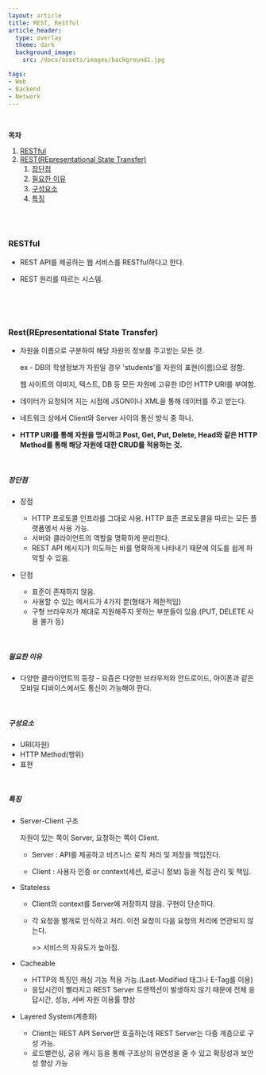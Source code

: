 ```yaml
---
layout: article
title: REST, Restful
article_header:
  type: overlay
  theme: dark
  background_image:
    src: /docs/assets/images/background1.jpg

tags:
- Web
- Backend
- Network
---
```






<br/>





**목차**

1. <a href="#title1">RESTful</a>
2. <a href="#title2">REST(REpresentational State Transfer)</a>
   1. <a href="#subtitle1">장단점</a>
   2. <a href="#subtitle2">필요한 이유</a>
   3. <a href="#subtitle3">구성요소</a>
   4. <a href="#subtitle4">특징</a>

<br/><br/>

<h3 id="title1">RESTful</h3>

- REST API를 제공하는 웹 서비스를 RESTful하다고 한다.

- REST 원리를 따르는 시스템.

  <br/>

  <br/>
  
  <br/>

<h3 id="#title2">Rest(REpresentational State Transfer)</h3>

- 자원을 이름으로 구분하여 해당 자원의 정보를 주고받는 모든 것.

  ex - DB의 학생정보가 자원일 경우 'students'를 자원의 표현(이름)으로 정함.

  웹 사이트의 이미지, 텍스트, DB 등 모든 자원에 고유한 ID인 HTTP URI를 부여함.

- 데이터가 요청되어 지는 시점에 JSON이나 XML을 통해 데이터를 주고 받는다.

- 네트워크 상에서 Client와 Server 사이의 통신 방식 중 하나.

- **HTTP URI를 통해 자원을 명시하고 Post, Get, Put, Delete, Head와 같은 HTTP Method를 통해 해당 자원에 대한 CRUD를 적용하는 것.**

<br/>

<h5 id="subtitle1">장단점</h5>

- 장점
  - HTTP 프로토콜 인프라를 그대로 사용. HTTP 표준 프로토콜을 따르는 모든 플랫폼엥서 사용 가능.
  - 서버와 클라이언트의 역할을 명확하게 분리한다.
  - REST API 메시지가 의도하는 바를 명확하게 나타내기 때문에 의도를 쉽게 파악할 수 있음.

- 단점
  - 표준이 존재하지 않음.
  - 사용할 수 있는 메서드가 4가지 뿐(형태가 제한적임)
  - 구형 브라우저가 제대로 지원해주지 못하는 부분들이 있음.(PUT, DELETE 사용 불가 등)

<br/>

<h5 id="subtitle2">필요한 이유</h5>

- 다양한 클라이언트의 등장 - 요즘은 다양한 브라우저와 안드로이드, 아이폰과 같은 모바일 디바이스에서도 통신이 가능해야 한다.

  <br/>

<h5 id="subtitle3">구성요소</h5>

- URI(자원)
- HTTP Method(행위)
- 표현

<br/>



<h5 id="subtitle4">특징</h5>

- Server-Client 구조

  자원이 있는 쪽이 Server, 요청하는 쪽이 Client. 

  - Server : API를 제공하고 비즈니스 로직 처리 및 저장을 책임진다.

  - Client : 사용자 인증 or context(세션, 로긍니 정보) 등을 직접 관리 및 책임.

- Stateless

  - Client의 context를 Server에 저장하지 않음. 구현이 단순하다.

  - 각 요청을 별개로 인식하고 처리. 이전 요청이 다음 요청의 처리에 연관되지 않는다. 

    => 서비스의 자유도가 높아짐.

- Cacheable

  - HTTP의 특징인 캐싱 기능 적용 가능.(Last-Modified 태그나 E-Tag를 이용)
  - 응답시간이 빨라지고 REST Server 트랜잭션이 발생하지 않기 때문에 전체 응답시간, 성능, 서버 자원 이용률 향상

- Layered System(계층화)

  - Client는 REST API Server만 호출하는데 REST Server는 다중 계층으로 구성 가능.
  - 로드밸런싱, 공유 캐시 등을 통해 구조상의 유연성을 줄 수 있고 확장성과 보안성 향상 가능

<br/><br/>
